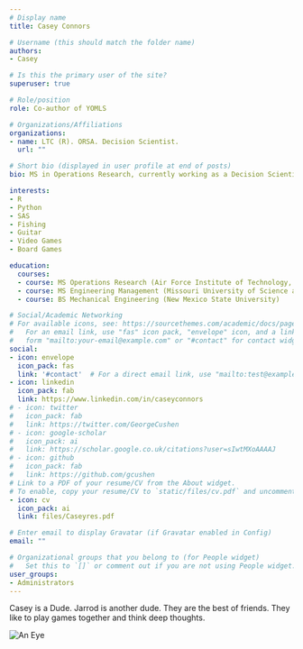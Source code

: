 ```yaml
---
# Display name
title: Casey Connors

# Username (this should match the folder name)
authors:
- Casey

# Is this the primary user of the site?
superuser: true

# Role/position
role: Co-author of YOMLS

# Organizations/Affiliations
organizations:
- name: LTC (R). ORSA. Decision Scientist. 
  url: ""

# Short bio (displayed in user profile at end of posts)
bio: MS in Operations Research, currently working as a Decision Scientist, heavily involved in model development. Interests in learning and developing in the Data Science space.

interests:
- R
- Python
- SAS
- Fishing
- Guitar
- Video Games
- Board Games

education:
  courses:
  - course: MS Operations Research (Air Force Institute of Technology, Focus in Applied Statistics and Simulation)
  - course: MS Engineering Management (Missouri University of Science and Technology, Construction Management Certificate)
  - course: BS Mechanical Engineering (New Mexico State University)

# Social/Academic Networking
# For available icons, see: https://sourcethemes.com/academic/docs/page-builder/#icons
#   For an email link, use "fas" icon pack, "envelope" icon, and a link in the
#   form "mailto:your-email@example.com" or "#contact" for contact widget.
social:
- icon: envelope
  icon_pack: fas
  link: '#contact'  # For a direct email link, use "mailto:test@example.org".
- icon: linkedin
  icon_pack: fab
  link: https://www.linkedin.com/in/caseyconnors
# - icon: twitter
#   icon_pack: fab
#   link: https://twitter.com/GeorgeCushen
# - icon: google-scholar
#   icon_pack: ai
#   link: https://scholar.google.co.uk/citations?user=sIwtMXoAAAAJ
# - icon: github
#   icon_pack: fab
#   link: https://github.com/gcushen
# Link to a PDF of your resume/CV from the About widget.
# To enable, copy your resume/CV to `static/files/cv.pdf` and uncomment the lines below.
- icon: cv
  icon_pack: ai
  link: files/Caseyres.pdf

# Enter email to display Gravatar (if Gravatar enabled in Config)
email: ""

# Organizational groups that you belong to (for People widget)
#   Set this to `[]` or comment out if you are not using People widget.
user_groups:
- Administrators
---
```


Casey is a Dude. Jarrod is another dude. They are the best of friends. They like to play games together and think deep thoughts.

![An Eye](/img/SpellBook01_02.png)
